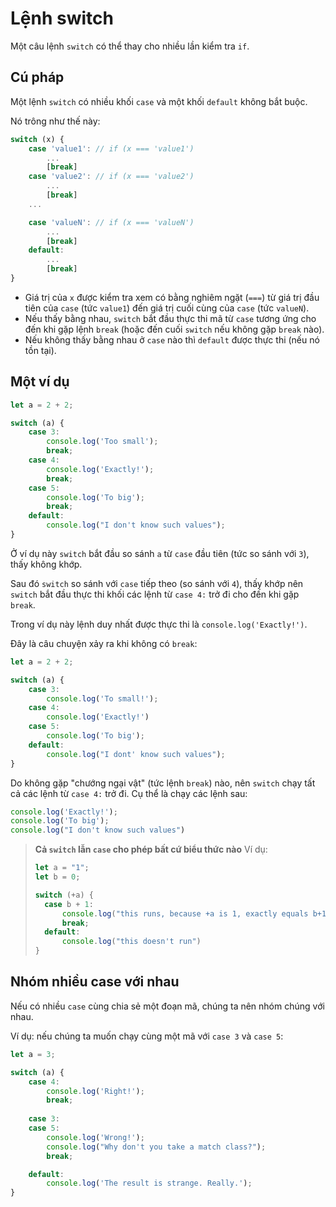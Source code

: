 # Lệnh switch

Một câu lệnh `switch` có thể thay cho nhiều lần kiểm tra `if`.

## Cú pháp

Một lệnh `switch` có nhiều khối `case` và một khối `default` không bắt buộc.

Nó trông như thế này:

```javascript
switch (x) {
    case 'value1': // if (x === 'value1')
        ...
        [break]
    case 'value2': // if (x === 'value2')
        ...
        [break]
    ...

    case 'valueN': // if (x === 'valueN')
        ...
        [break]
    default:
        ...
        [break]
}
```

- Giá trị của `x` được kiểm tra xem có bằng nghiêm ngặt (`===`) từ giá trị đầu tiên của `case` (tức `value1`) đến giá trị cuối cùng của `case` (tức `valueN`).
- Nếu thấy bằng nhau, `switch` bắt đầu thực thi mã từ `case` tương ứng cho đến khi gặp lệnh `break` (hoặc đến cuối `switch` nếu không gặp `break` nào).
- Nếu không thấy bằng nhau ở `case` nào thì `default` được thực thi (nếu nó tồn tại).

## Một ví dụ

```javascript
let a = 2 + 2;

switch (a) {
    case 3:
        console.log('Too small');
        break;
    case 4:
        console.log('Exactly!');
        break;
    case 5:
        console.log('To big');
        break;
    default:
        console.log("I don't know such values");
}
```

Ở ví dụ này `switch` bắt đầu so sánh `a` từ `case` đầu tiên (tức so sánh với `3`), thấy không khớp.

Sau đó `switch` so sánh với `case` tiếp theo (so sánh với `4`), thấy khớp nên `switch` bắt đầu thực thi khối các lệnh từ `case 4:` trở đi cho đến khi gặp `break`.

Trong ví dụ này lệnh duy nhất được thực thi là `console.log('Exactly!')`.

Đây là câu chuyện xảy ra khi không có `break`:

```javascript
let a = 2 + 2;

switch (a) {
    case 3:
        console.log('To small!');
    case 4:
        console.log('Exactly!')
    case 5:
        console.log('To big');
    default:
        console.log("I dont' know such values");
}
```

Do không gặp "chướng ngại vật" (tức lệnh `break`) nào, nên `switch` chạy tất cả các lệnh từ `case 4:` trở đi. Cụ thể là chạy các lệnh sau:

```javascript
console.log('Exactly!');
console.log('To big');
console.log("I don't know such values")
```

> **Cả `switch` lẫn `case` cho phép bất cứ biểu thức nào**
> Ví dụ:
> ```javascript
> let a = "1";
> let b = 0;
>
> switch (+a) {
>   case b + 1:
>       console.log("this runs, because +a is 1, exactly equals b+1");
>       break;
>   default:
>       console.log("this doesn't run")
> }
> ```

## Nhóm nhiều case với nhau

Nếu có nhiều `case` cùng chia sẻ một đoạn mã, chúng ta nên nhóm chúng với nhau.

Ví dụ: nếu chúng ta muốn chạy cùng một mã với `case 3` và `case 5`:

```javascript
let a = 3;

switch (a) {
    case 4:
        console.log('Right!');
        break;
    
    case 3:
    case 5:
        console.log('Wrong!');
        console.log("Why don't you take a match class?");
        break;

    default:
        console.log('The result is strange. Really.');
}
```